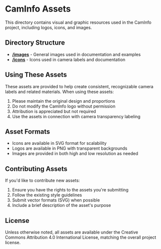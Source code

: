 # CamInfo Assets

This directory contains visual and graphic resources used in the CamInfo project, including logos, icons, and images.

## Directory Structure

- **[/images](/assets/images)** - General images used in documentation and examples
- **[/icons](/assets/icons)** - Icons used in camera labels and documentation

## Using These Assets

These assets are provided to help create consistent, recognizable camera labels and related materials. When using these assets:

1. Please maintain the original design and proportions
2. Do not modify the CamInfo logo without permission
3. Attribution is appreciated but not required
4. Use the assets in connection with camera transparency labeling

## Asset Formats

- Icons are available in SVG format for scalability
- Logos are available in PNG with transparent backgrounds
- Images are provided in both high and low resolution as needed

## Contributing Assets

If you'd like to contribute new assets:

1. Ensure you have the rights to the assets you're submitting
2. Follow the existing style guidelines
3. Submit vector formats (SVG) when possible
4. Include a brief description of the asset's purpose

## License

Unless otherwise noted, all assets are available under the Creative Commons Attribution 4.0 International License, matching the overall project license. 